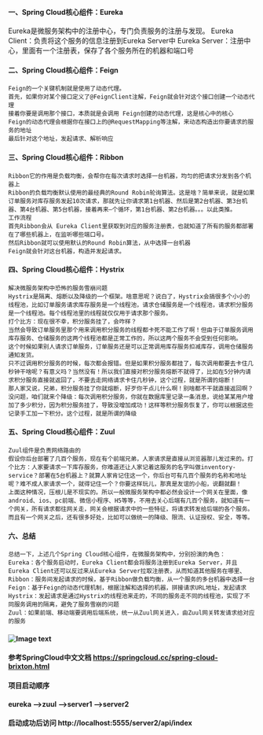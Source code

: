 #### 一、Spring Cloud核心组件：Eureka
   Eureka是微服务架构中的注册中心，专门负责服务的注册与发现。
   Eureka Client：负责将这个服务的信息注册到Eureka Server中
   Eureka Server：注册中心，里面有一个注册表，保存了各个服务所在的机器和端口号
#### 二、Spring Cloud核心组件：Feign
    Feign的一个关键机制就是使用了动态代理。
    首先，如果你对某个接口定义了@FeignClient注解，Feign就会针对这个接口创建一个动态代理
    接着你要是调用那个接口，本质就是会调用 Feign创建的动态代理，这是核心中的核心
    Feign的动态代理会根据你在接口上的@RequestMapping等注解，来动态构造出你要请求的服务的地址
    最后针对这个地址，发起请求、解析响应
    
#### 三、Spring Cloud核心组件：Ribbon
    Ribbon它的作用是负载均衡，会帮你在每次请求时选择一台机器，均匀的把请求分发到各个机器上
    Ribbon的负载均衡默认使用的最经典的Round Robin轮询算法。这是啥？简单来说，就是如果订单服务对库存服务发起10次请求，那就先让你请求第1台机器、然后是第2台机器、第3台机器、第4台机器、第5台机器，接着再来—个循环，第1台机器、第2台机器。。。以此类推。
    工作流程
    首先Ribbon会从 Eureka Client里获取到对应的服务注册表，也就知道了所有的服务都部署在了哪些机器上，在监听哪些端口号。
    然后Ribbon就可以使用默认的Round Robin算法，从中选择一台机器
    Feign就会针对这台机器，构造并发起请求。
#### 四、Spring Cloud核心组件：Hystrix
    解决微服务架构中恐怖的服务雪崩问题
    Hystrix是隔离、熔断以及降级的一个框架。啥意思呢？说白了，Hystrix会搞很多个小小的线程池，比如订单服务请求库存服务是一个线程池，请求仓储服务是一个线程池，请求积分服务是一个线程池。每个线程池里的线程就仅仅用于请求那个服务。
    打个比方：现在很不幸，积分服务挂了，会咋样？
    当然会导致订单服务里那个用来调用积分服务的线程都卡死不能工作了啊！但由于订单服务调用库存服务、仓储服务的这两个线程池都是正常工作的，所以这两个服务不会受到任何影响。
    这个时候如果别人请求订单服务，订单服务还是可以正常调用库存服务扣减库存，调用仓储服务通知发货。
    只不过调用积分服务的时候，每次都会报错。但是如果积分服务都挂了，每次调用都要去卡住几秒钟干啥呢？有意义吗？当然没有！所以我们直接对积分服务熔断不就得了，比如在5分钟内请求积分服务直接就返回了，不要去走网络请求卡住几秒钟，这个过程，就是所谓的熔断！
    那人家又说，兄弟，积分服务挂了你就熔断，好歹你干点儿什么啊！别啥都不干就直接返回啊？没问题，咱们就来个降级：每次调用积分服务，你就在数据库里记录一条消息，说给某某用户增加了多少积分，因为积分服务挂了，导致没增加成功！这样等积分服务恢复了，你可以根据这些记录手工加一下积分。这个过程，就是所谓的降级
#### 五、Spring Cloud核心组件：Zuul
    Zuul组件是负责网络路由的
    假设你后台部署了几百个服务，现在有个前端兄弟，人家请求是直接从浏览器那儿发过来的。打个比方：人家要请求一下库存服务，你难道还让人家记着这服务的名字叫做inventory-service？部署在5台机器上？就算人家肯记住这一个，你后台可有几百个服务的名称和地址呢？难不成人家请求一个，就得记住一个？你要这样玩儿，那真是友谊的小船，说翻就翻！
    上面这种情况，压根儿是不现实的。所以一般微服务架构中都必然会设计一个网关在里面，像android、ios、pc前端、微信小程序、H5等等，不用去关心后端有几百个服务，就知道有一个网关，所有请求都往网关走，网关会根据请求中的一些特征，将请求转发给后端的各个服务。
    而且有一个网关之后，还有很多好处，比如可以做统一的降级、限流、认证授权、安全，等等。
#### 六、总结    
    总结一下，上述几个Spring Cloud核心组件，在微服务架构中，分别扮演的角色：
    Eureka：各个服务启动时，Eureka Client都会将服务注册到Eureka Server，并且Eureka Client还可以反过来从Eureka Server拉取注册表，从而知道其他服务在哪里、
    Ribbon：服务间发起请求的时候，基于Ribbon做负载均衡，从一个服务的多台机器中选择一台
    Feign：基于Feign的动态代理机制，根据注解和选择的机器，拼接请求URL地址，发起请求
    Hystrix：发起请求是通过Hystrix的线程池来走的，不同的服务走不同的线程池，实现了不同服务调用的隔离，避免了服务雪崩的问题
    Zuul：如果前端、移动端要调用后端系统，统一从Zuul网关进入，由Zuul网关转发请求给对应的服务
    
#### ![Image text](https://user-gold-cdn.xitu.io/2018/11/7/166ec006b1536f43?imageView2/0/w/1280/h/960/format/webp/ignore-error/1)

#### 参考SpringCloud中文文档  https://springcloud.cc/spring-cloud-brixton.html


#### 项目启动顺序
#### eureka -->zuul -->server1 -->server2

#### 启动成功后访问 http://localhost:5555/server2/api/index